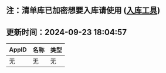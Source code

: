 ## 注：清单库已加密想要入库请使用 ([入库工具](https://github.com/BlankTMing/ManifestAutoUpdate/releases))

## 更新时间：2024-09-23 18:04:57
| AppID | 名称 | 类型  |
| :-------------------- | :----------------------------- | :----------- |
| 无 | 无 | 无 |
